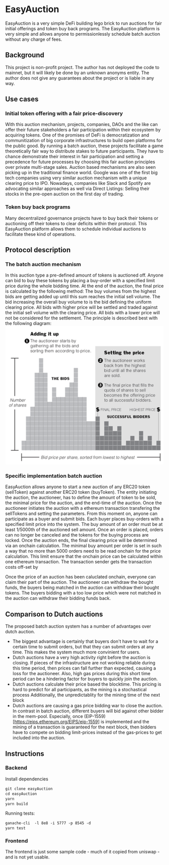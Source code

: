 # EasyAuction

EasyAuction is a very simple DeFi building lego brick to run auctions for fair initial offerings and token buy back programs.
The EasyAuction platform is very simple and allows anyone to permissionlessly schedule batch auction without any charge of fees.

## Background

This project is non-profit project. The author has not deployed the code to mainnet, but it will likely be done by an unknown anonyms entity. The author does not give any guarantees about the project or is liable in any way.

## Use cases

### Initial token offering with a fair price-discovery

With this auction mechanism, projects, companies, DAOs and the like can offer their future stakeholders a fair participation within their ecosystem by acquiring tokens. One of the promises of DeFi is democratization and communitization of big corporate infrastructures to build open platforms for the public good. By running a batch auction, these projects facilitate a game theoretically fair way to distribute stakes to future participants. They have to chance demonstrate their interest in fair participation and setting a precedence for future processes by choosing this fair auction principles over private multi-stage sales.
Auction based mechanisms are also seen picking up in the traditional finance world. Google was one of the first big tech companies using very similar auction mechanism with a unique clearing price to IPO. Nowadays, companies like Slack and Spotify are advocating similar approaches as well via Direct Listings: Selling their stocks in the pre-open auction on the first day of trading.

### Token buy back programs

Many decentralized governance projects have to buy back their tokens or auctioning off their tokens to clear deficits within their protocol. This EasyAuction platform allows them to schedule individual auctions to facilitate these kind of operations.

## Protocol description

### The batch auction mechanism

In this auction type a pre-defined amount of tokens is auctioned off. Anyone can bid to buy these tokens by placing a buy-order with a specified limit price during the whole bidding time. At the end of the auction, the final price is calculated by the following method: The buy volumes from the highest bids are getting added up until this sum reaches the initial sell volume. The bid increasing the overall buy volume to is the bid defining the uniform clearing price. All bids with higher price will be settled and traded against the initial sell volume with the clearing price. All bids with a lower price will not be considered for the settlement. The principle is described best with the following diagram:
![image from nytimes](./assets/Auction_info_pic.png)

### Specific implementation batch auction

EasyAuction allows anyone to start a new auction of any ERC20 token (sellToken) against another ERC20 token (buyToken). The entity initiating the auction, the auctioneer, has to define the amount of token to be sold, the minimal price for the auction, and the end-time of the auction. Once the auctioneer initiates the auction with a ethereum transaction transfering the sellTokens and setting the parameters. From this moment on, anyone can participate as a buyer and submit bids. Each buyer places buy-orders with a specified limit price into the system. The buy amount of an order must be at least 1/5000th of the auctioned sell amount. Once an order is placed, orders can no longer be canceled and the tokens for the buying process are locked.
Once the auction ends, the final clearing price will be determined via an onchain calculation. The minimal buy amount per order is set in such a way that no more than 5000 orders need to be read onchain for the price calculation. This limit ensure that the onchain price can be calculated within one ethereum transaction. The transaction sender gets the transaction costs off-set by

Once the price of an auction has been caluclated onchain, everyone can claim their part of the auction. The auctioneer can withdraw the bought funds, the buyers being matched in the auction can withdraw their bought tokens. The buyers bidding with a too low price which were not matched in the auction can withdraw their bidding funds back.

## Comparison to Dutch auctions

The proposed batch auction system has a number of advantages over dutch auction.

- The biggest advantage is certainly that buyers don't have to wait for a certain time to submit orders, but that they can submit orders at any time. This makes the system much more convinient for users.
- Dutch auctions have a very high activity right before the auction is closing. If pieces of the infrastructure are not working reliable during this time period, then prices can fall further than expected, causing a loss for the auctioneer. Also, high gas prices during this short time period can be a hindering factor for buyers to quickly join the auction.
- Dutch auctions calculate their price based the blocktime. This pricing is hard to predict for all participants, as the mining is a stochastical process Additionally, the unpredictablity for the mining time of the next block
- Dutch auctions are causing a gas price bidding war to close the auction. In contrast in batch auction, different buyers will bid against other bidder in the mem-pool. Especially, once (EIP-1559)[https://eips.ethereum.org/EIPS/eip-1559] is implemented and the mining of a transaction is guaranteed for the next block, then bidders have to compete on bidding limit-prices instead of the gas-prices to get included into the auction.

## Instructions

### Backend

Install dependencies

```
git clone easyAuction
cd easyAuction
yarn
yarn build
```

Running tests:

```
ganache-cli  -l 8e8 -i 5777 -p 8545 -d
yarn test
```

### Frontend

The frontend is just some sample code - much of it copied from uniswap - and is not yet usable.
